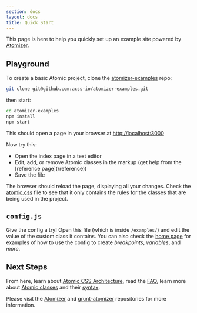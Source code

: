 ```yaml
---
section: docs
layout: docs
title: Quick Start
---
```


This page is here to help you quickly set up an example site powered by [Atomizer](/guides/atomizer.html).

## Playground

To create a basic Atomic project, clone the [atomizer-examples](https://github.com/acss-io/atomizer-examples) repo:

```bash
git clone git@github.com:acss-io/atomizer-examples.git
```

then start:

```bash
cd atomizer-examples
npm install
npm start
```

This should open a page in your browser at [http://localhost:3000](http://localhost:3000)

Now try this:

<ul class="ul-list">
    <li>Open the index page in a text editor</li>
    <li>Edit, add, or remove Atomic classes in the markup (get help from the [reference page](/reference))</li>
    <li>Save the file</li>
</ul>

The browser should reload the page, displaying all your changes. Check the [atomic.css](http://localhost:3000/css/atomic.css) file to see that it only contains the rules for the classes that are being used in the project.

## `config.js`

Give the config a try! Open this file (which is inside `/examples/`) and edit the value of the custom class it contains. You can also check the [home page](/) for examples of how to use the config to create *breakpoints*, *variables*, and *more*.

## Next Steps

From here, learn about [Atomic CSS Architecture](/thinking-in-atomic.html), read the [FAQ](/frequently-asked-questions.html), learn more about [Atomic classes](/guides/atomic-classes.html) and their [syntax](/guides/syntax.html).

Please visit the [Atomizer](https://github.com/acss-io/atomizer) and [grunt-atomizer](https://github.com/acss-io/grunt-atomizer) repositories for more information.
